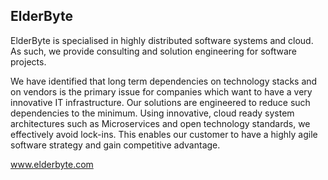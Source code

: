 ## ElderByte

ElderByte is specialised in highly distributed software systems and cloud. As such, we provide consulting and solution engineering for software projects.

We have identified that long term dependencies on technology stacks and on vendors is the primary issue for companies which want to have a very innovative IT infrastructure. Our solutions are engineered to reduce such dependencies to the minimum. Using innovative, cloud ready system architectures such as Microservices and open technology standards, we effectively avoid lock-ins. This enables our customer to have a highly agile software strategy and gain competitive advantage.

www.elderbyte.com
